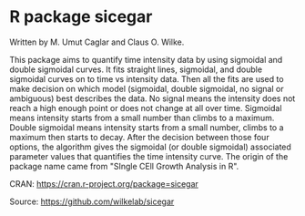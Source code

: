 # R package sicegar

Written by M. Umut Caglar and Claus O. Wilke.

This package aims to quantify time intensity data by using sigmoidal and double sigmoidal curves. It fits straight lines, sigmoidal, and double sigmoidal curves on to time vs intensity data. Then all the fits are used to make decision on which model (sigmoidal, double sigmoidal, no signal or ambiguous) best describes the data. No signal means the intensity does not reach a high enough point or does not change at all over time. Sigmoidal means intensity starts from a small number than climbs to a maximum. Double sigmoidal means intensity starts from a small number, climbs to a maximum then starts to decay. After the decision between those four options, the algorithm gives the sigmoidal (or double sigmoidal) associated parameter values that quantifies the time intensity curve. The origin of the package name came from "SIngle CEll Growth Analysis in R".

CRAN: https://cran.r-project.org/package=sicegar

Source: https://github.com/wilkelab/sicegar

